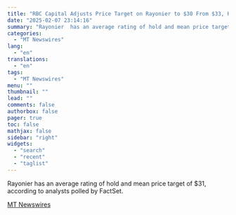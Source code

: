 ```yaml
---
title: "RBC Capital Adjusts Price Target on Rayonier to $30 From $33, Keeps Sector Perform Rating"
date: "2025-02-07 23:14:16"
summary: "Rayonier  has an average rating of hold and mean price target of $31, according to analysts polled by FactSet."
categories:
  - "MT Newswires"
lang:
  - "en"
translations:
  - "en"
tags:
  - "MT Newswires"
menu: ""
thumbnail: ""
lead: ""
comments: false
authorbox: false
pager: true
toc: false
mathjax: false
sidebar: "right"
widgets:
  - "search"
  - "recent"
  - "taglist"
---
```


Rayonier has an average rating of hold and mean price target of $31, according to analysts polled by FactSet.

[MT Newswires](https://www.tradingview.com/news/mtnewswires.com:20250207:A3312647:0/)
